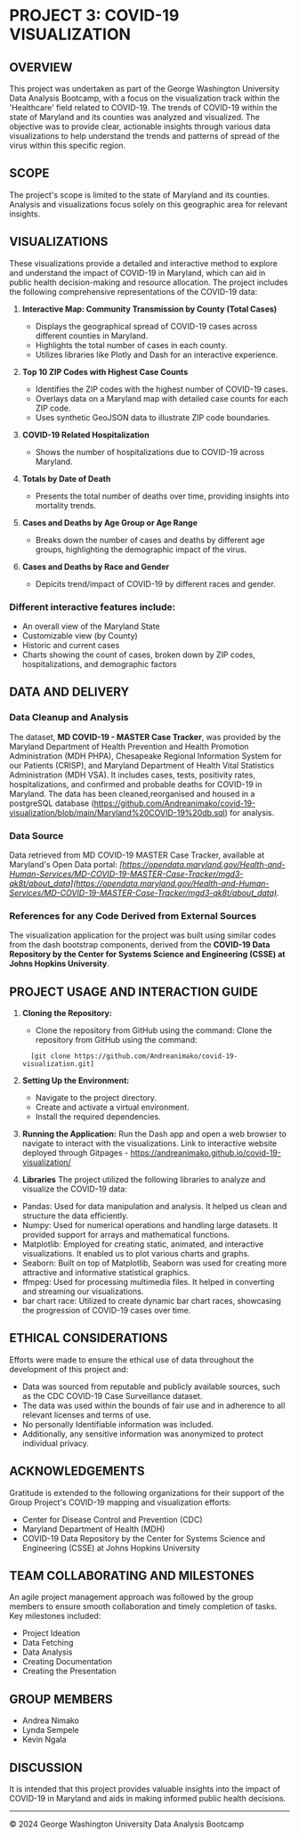 # PROJECT 3: COVID-19 VISUALIZATION

## OVERVIEW
This project was undertaken as part of the George Washington University Data Analysis Bootcamp, with a focus on the visualization track within the 'Healthcare' field related to COVID-19. The trends of COVID-19 within the state of Maryland and its counties was analyzed and visualized. The objective was to provide clear, actionable insights through various data visualizations to help understand the trends and patterns of spread of the virus within this specific region.

## SCOPE
The project's scope is limited to the state of Maryland and its counties. Analysis and visualizations focus solely on this geographic area for relevant insights.

## VISUALIZATIONS
These visualizations provide a detailed and interactive method to explore and understand the impact of COVID-19 in Maryland, which can aid in public health decision-making and resource allocation. The project includes the following comprehensive representations of the COVID-19 data:

1. **Interactive Map: Community Transmission by County (Total Cases)**
   - Displays the geographical spread of COVID-19 cases across different counties in Maryland.
   - Highlights the total number of cases in each county.
   - Utilizes libraries like Plotly and Dash for an interactive experience.

2. **Top 10 ZIP Codes with Highest Case Counts**
   - Identifies the ZIP codes with the highest number of COVID-19 cases.
   - Overlays data on a Maryland map with detailed case counts for each ZIP code.
   - Uses synthetic GeoJSON data to illustrate ZIP code boundaries.

3. **COVID-19 Related Hospitalization**
   - Shows the number of hospitalizations due to COVID-19 across Maryland.

4. **Totals by Date of Death**
   - Presents the total number of deaths over time, providing insights into mortality trends.

5. **Cases and Deaths by Age Group or Age Range**
   - Breaks down the number of cases and deaths by different age groups, highlighting the demographic impact of the virus.
  
6. **Cases and Deaths by Race and Gender**
   - Depicits trend/impact of COVID-19 by different races and gender.

### Different interactive features include:
- An overall view of the Maryland State
- Customizable view (by County)
- Historic and current cases
- Charts showing the count of cases, broken down by ZIP codes, hospitalizations, and demographic factors

## DATA AND DELIVERY

### Data Cleanup and Analysis
The dataset, **MD COVID-19 - MASTER Case Tracker**, was provided by the Maryland Department of Health Prevention and Health Promotion Administration (MDH PHPA), Chesapeake Regional Information System for our Patients (CRISP), and Maryland Department of Health Vital Statistics Administration (MDH VSA). It includes cases, tests, positivity rates, hospitalizations, and confirmed and probable deaths for COVID-19 in Maryland. The data has been cleaned,reorganised and housed in a postgreSQL database (https://github.com/Andreanimako/covid-19-visualization/blob/main/Maryland%20COVID-19%20db.sql) for analysis.

### Data Source
Data retrieved from MD COVID-19 MASTER Case Tracker, available at Maryland's Open Data portal: *[https://opendata.maryland.gov/Health-and-Human-Services/MD-COVID-19-MASTER-Case-Tracker/mgd3-qk8t/about_data](https://opendata.maryland.gov/Health-and-Human-Services/MD-COVID-19-MASTER-Case-Tracker/mgd3-qk8t/about_data).*

### References for any Code Derived from External Sources
The visualization application for the project was built using similar codes from the dash bootstrap components, derived from the **COVID-19 Data Repository by the Center for Systems Science and Engineering (CSSE) at Johns Hopkins University**.

## PROJECT USAGE AND INTERACTION GUIDE
1. **Cloning the Repository:**
   - Clone the repository from GitHub using the command:
Clone the repository from GitHub using the command:
   ```
     [git clone https://github.com/Andreanimako/covid-19-visualization.git]
   ```
     
2. **Setting Up the Environment:**
   - Navigate to the project directory.
   - Create and activate a virtual environment.
   - Install the required dependencies.

3. **Running the Application:**
Run the Dash app and open a web browser to navigate to interact with the visualizations.
Link to interactive website deployed through Gitpages - https://andreanimako.github.io/covid-19-visualization/

4. **Libraries**
The project utilized the following libraries to analyze and visualize the COVID-19 data:
- Pandas: Used for data manipulation and analysis. It helped us clean and structure the data efficiently.
- Numpy: Used for numerical operations and handling large datasets. It provided support for arrays and mathematical functions.
- Matplotlib: Employed for creating static, animated, and interactive visualizations. It enabled us to plot various charts and graphs.
- Seaborn: Built on top of Matplotlib, Seaborn was used for creating more attractive and informative statistical graphics.
- ffmpeg: Used for processing multimedia files. It helped in converting and streaming our visualizations.
- bar chart race: Utilized to create dynamic bar chart races, showcasing the progression of COVID-19 cases over time.

## ETHICAL CONSIDERATIONS
Efforts were made to ensure the ethical use of data throughout the development of this project and:
- Data was sourced from reputable and publicly available sources, such as the CDC COVID-19 Case Surveillance dataset. 
- The data was used within the bounds of fair use and in adherence to all relevant licenses and terms of use.
- No personally Identifiable information was included.
- Additionally, any sensitive information was anonymized to protect individual privacy.

## ACKNOWLEDGEMENTS
Gratitude is extended to the following organizations for their support of the Group Project's COVID-19 mapping and visualization efforts:
- Center for Disease Control and Prevention (CDC)
- Maryland Department of Health (MDH)
- COVID-19 Data Repository by the Center for Systems Science and Engineering (CSSE) at Johns Hopkins University

## TEAM COLLABORATING AND MILESTONES
An agile project management approach was followed by the group members to ensure smooth collaboration and timely completion of tasks. Key milestones included:
- Project Ideation
- Data Fetching
- Data Analysis
- Creating Documentation
- Creating the Presentation

## GROUP MEMBERS
- Andrea Nimako
- Lynda Sempele
- Kevin Ngala

## DISCUSSION
It is intended that this project provides valuable insights into the impact of COVID-19 in Maryland and aids in making informed public health decisions.

---
© 2024 George Washington University Data Analysis Bootcamp
